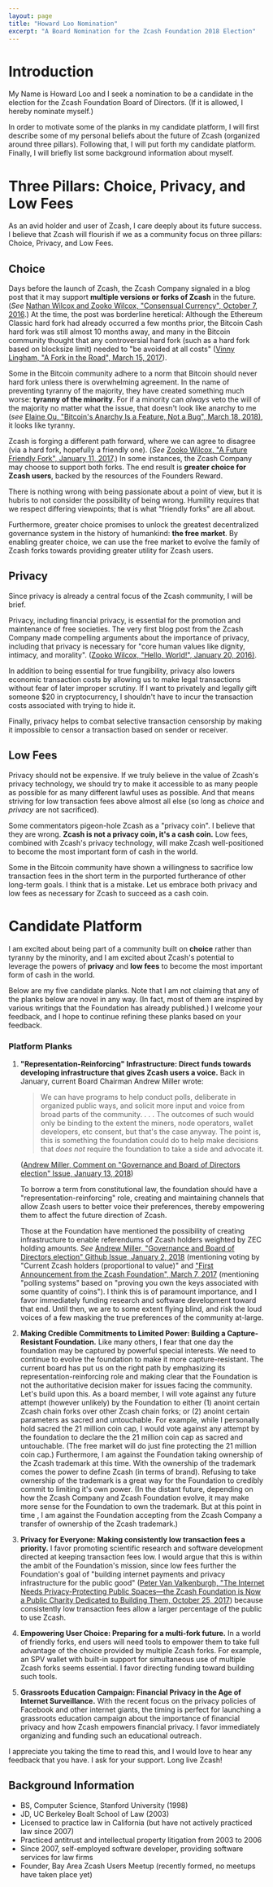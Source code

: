 ```yaml
---
layout: page
title: "Howard Loo Nomination"
excerpt: "A Board Nomination for the Zcash Foundation 2018 Election"
---
```


# Introduction
My Name is Howard Loo and I seek a nomination to be a candidate in the election for the Zcash Foundation Board of Directors. (If it is allowed, I hereby nominate myself.)
 
In order to motivate some of the planks in my candidate platform, I will first describe some of my personal beliefs about the future of Zcash (organized around three pillars). Following that, I will put forth my candidate platform. Finally, I will briefly list some background information about myself.
 
# Three Pillars: Choice, Privacy, and Low Fees
As an avid holder and user of Zcash, I care deeply about its future success. I believe that Zcash will flourish if we as a community focus on three pillars: Choice, Privacy, and Low Fees.
## Choice
Days before the launch of Zcash, the Zcash Company signaled in a blog post that it may support **multiple versions or forks of Zcash** in the future. (*See* [Nathan Wilcox and Zooko Wilcox, "Consensual Currency", October 7, 2016](https://z.cash/fr/blog/consensual-currency.html).) At the time, the post was borderline heretical: Although the Ethereum Classic hard fork had already occurred a few months prior, the Bitcoin Cash hard fork was still almost 10 months away, and many in the Bitcoin community thought that any controversial hard fork (such as a hard fork based on blocksize limit) needed to "be avoided at all costs" ([Vinny Lingham, "A Fork in the Road", March 15, 2017](https://vinnylingham.com/a-fork-in-the-road-70288fd3c046)).

Some in the Bitcoin community adhere to a norm that Bitcoin should never hard fork unless there is overwhelming agreement. In the name of preventing tyranny of the majority, they have created something much worse: **tyranny of the minority**. For if a minority can *always* veto the will of the majority no matter what the issue, that doesn't look like anarchy to me (*see* [Elaine Ou, "Bitcoin's Anarchy Is a Feature, Not a Bug", March 18, 2018)](https://www.bloomberg.com/view/articles/2018-03-14/bitcoin-blockchain-demonstrates-the-value-of-anarchy), it looks like tyranny.

Zcash is forging a different path forward, where we can agree to disagree (via a hard fork, hopefully a friendly one). (*See* [Zooko Wilcox, "A Future Friendly Fork", January 11, 2017](https://blog.z.cash/future-friendly-fork/).) In some instances, the Zcash Company may choose to support both forks. The end result is **greater choice for Zcash users**, backed by the resources of the Founders Reward.

There is nothing wrong with being passionate about a point of view, but it is hubris to not consider the possibility of being wrong. Humility requires that we respect differing viewpoints; that is what "friendly forks" are all about.

Furthermore, greater choice promises to unlock the greatest decentralized governance system in the history of humankind: **the free market**. By enabling greater choice, we can use the free market to evolve the family of Zcash forks towards providing greater utility for Zcash users.

## Privacy

Since privacy is already a central focus of the Zcash community, I will be brief.

Privacy, including financial privacy, is essential for the promotion and maintenance of free societies. The very first blog post from the Zcash Company made compelling arguments about the importance of privacy, including that privacy is necessary for "core human values like dignity, intimacy, and morality". ([Zooko Wilcox, "Hello, World!", January 20, 2016)](https://blog.z.cash/helloworld/).

In addition to being essential for true fungibility, privacy also lowers economic transaction costs by allowing us to make legal transactions without fear of later improper scrutiny. If I want to privately and legally gift someone $20 in cryptocurrency, I shouldn't have to incur the transaction costs associated with trying to hide it.

Finally, privacy helps to combat selective transaction censorship by making it impossible to censor a transaction based on sender or receiver.

## Low Fees

Privacy should not be expensive. If we truly believe in the value of Zcash's privacy technology, we should try to make it accessible to as many people as possible for as many different lawful uses as possible. And that means striving for low transaction fees above almost all else (so long as *choice* and *privacy* are not sacrificed).

Some commentators pigeon-hole Zcash as a "privacy coin". I believe that they are wrong. **Zcash is not a privacy coin, it's a cash coin.** Low fees, combined with Zcash's privacy technology, will make Zcash well-positioned to become the most important form of cash in the world.

Some in the Bitcoin community have shown a willingness to sacrifice low transaction fees in the short term in the purported furtherance of other long-term goals. I think that is a mistake. Let us embrace both privacy and low fees as necessary for Zcash to succeed as a cash coin.

# Candidate Platform
 
 I am excited about being part of a community built on **choice** rather than tyranny by the minority, and I am excited about Zcash's potential to leverage the powers of **privacy** and **low fees** to become the most important form of cash in the world.

Below are my five candidate planks. Note that I am not claiming that any of the planks below are novel in any way. (In fact, most of them are inspired by various writings that the Foundation has already published.) I welcome your feedback, and I hope to continue refining these planks based on your feedback.

### Platform Planks

1. **"Representation-Reinforcing" Infrastructure: Direct funds towards developing infrastructure that gives Zcash users a voice.** Back in January, current Board Chairman Andrew Miller wrote:
   > We can have programs to help conduct polls, deliberate in organized public ways, and solicit more input and voice from broad parts of the community. . . . The outcomes of such would only be binding to the extent the miners, node operators, wallet developers, etc consent, but that's the case anyway. The point is, this is something the foundation could do to help make decisions that *does not* require the foundation to take a side and advocate it.
 
   ([Andrew Miller, Comment on "Governance and Board of Directors election" Issue, January 13, 2018](https://github.com/ZcashFoundation/ZcashFoundation/issues/56#issuecomment-357460647))

	To borrow a term from constitutional law, the foundation should have a "representation-reinforcing" role, creating and maintaining channels that allow Zcash users to better voice their preferences, thereby empowering them to affect the future direction of Zcash.
	
	Those at the Foundation have mentioned the possibility of creating infrastructure to enable referendums of Zcash holders weighted by ZEC holding amounts. *See* [Andrew Miller, "Governance and Board of Directors election" Github Issue, January 2, 2018](https://github.com/ZcashFoundation/ZcashFoundation/issues/56) (mentioning voting by "Current Zcash holders (proportional to value)" and ["First Announcement from the Zcash Foundation", March 7, 2017](https://z.cash.foundation//blog/hello-world/) (mentioning "polling systems" based on "proving you own the keys associated with some quantity of coins"). I think this is of paramount importance, and I favor immediately funding research and software development toward that end. Until then, we are to some extent flying blind, and risk the loud voices of a few masking the true preferences of the community at-large.
2. **Making Credible Commitments to Limited Power: Building a Capture-Resistant Foundation.** Like many others, I fear that one day the foundation may be captured by powerful special interests. We need to continue to evolve the foundation to make it more capture-resistant. The current board has put us on the right path by emphasizing its representation-reinforcing role and making clear that the Foundation is not the authoritative decision maker for issues facing the community. Let's build upon this. As a board member, I will vote against any future attempt (however unlikely) by the Foundation to either (1)  anoint certain Zcash chain forks over other Zcash chain forks; or (2) anoint certain parameters as sacred and untouchable. For example, while I personally hold sacred the 21 million coin cap, I would vote against any attempt by the foundation to declare the the 21 million coin cap as sacred and untouchable. (The free market will do just fine protecting the 21 million coin cap.) Furthermore, I am against the Foundation taking ownership of the Zcash trademark at this time. With the ownership of the trademark comes the power to define Zcash (in terms of brand). Refusing to take ownership of the trademark is a great way for the Foundation to credibly commit to limiting it's own power. (In the distant future, depending on how the Zcash Company and Zcash Foundation evolve, it may make more sense for the Foundation to own the trademark. But at this point in time , I am against the Foundation accepting from the Zcash Company a transfer of ownership of the Zcash trademark.)
3. **Privacy for Everyone: Making consistently low transaction fees a priority.** I favor promoting scientific research and software development directed at keeping transaction fees low. I would argue that this is within the ambit of the Foundation's mission, since low fees further the Foundation's goal of "building internet payments and privacy infrastructure for the public good" ([Peter Van Valkenburgh, "The Internet Needs Privacy-Protecting Public Spaces&mdash;the Zcash Foundation is Now a Public Charity Dedicated to Building Them, October 25, 2017](https://z.cash.foundation/blog/zcash-foundation-officially-nonprofit/)) because consistently low transaction fees allow a larger percentage of the public to use Zcash.
4. **Empowering User Choice: Preparing for a multi-fork future.** In a world of friendly forks, end users will need tools to empower them to take full advantage of the choice provided by multiple Zcash forks. For example, an SPV wallet with built-in support for simultaneous use of multiple Zcash forks seems essential. I favor directing funding toward building such tools.
5. **Grassroots Education Campaign: Financial Privacy in the Age of Internet Surveillance.** With the recent focus on the privacy policies of Facebook and other internet giants, the timing is perfect for launching a grassroots education campaign about the importance of financial privacy and how Zcash empowers financial privacy. I favor immediately organizing and funding such an educational outreach.


I appreciate you taking the time to read this, and I would love to hear any feedback that you have. I ask for your support.  Long live Zcash!
## Background Information

- BS, Computer Science, Stanford University (1998)
- JD, UC Berkeley Boalt School of Law (2003)
- Licensed to practice law in California (but have not actively practiced law since 2007)
- Practiced antitrust and intellectual property litigation from 2003 to 2006
- Since 2007, self-employed software developer, providing software services for law firms
- Founder, Bay Area Zcash Users Meetup (recently formed, no meetups have taken place yet)
